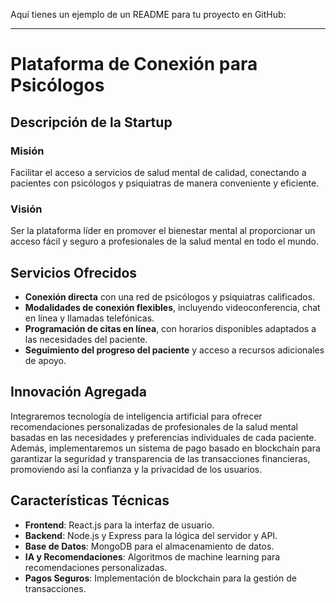 Aquí tienes un ejemplo de un README para tu proyecto en GitHub:

---

# Plataforma de Conexión para Psicólogos

## Descripción de la Startup

### Misión
Facilitar el acceso a servicios de salud mental de calidad, conectando a pacientes con psicólogos y psiquiatras de manera conveniente y eficiente.

### Visión
Ser la plataforma líder en promover el bienestar mental al proporcionar un acceso fácil y seguro a profesionales de la salud mental en todo el mundo.

## Servicios Ofrecidos
- **Conexión directa** con una red de psicólogos y psiquiatras calificados.
- **Modalidades de conexión flexibles**, incluyendo videoconferencia, chat en línea y llamadas telefónicas.
- **Programación de citas en línea**, con horarios disponibles adaptados a las necesidades del paciente.
- **Seguimiento del progreso del paciente** y acceso a recursos adicionales de apoyo.

## Innovación Agregada
Integraremos tecnología de inteligencia artificial para ofrecer recomendaciones personalizadas de profesionales de la salud mental basadas en las necesidades y preferencias individuales de cada paciente. Además, implementaremos un sistema de pago basado en blockchain para garantizar la seguridad y transparencia de las transacciones financieras, promoviendo así la confianza y la privacidad de los usuarios.

## Características Técnicas
- **Frontend**: React.js para la interfaz de usuario.
- **Backend**: Node.js y Express para la lógica del servidor y API.
- **Base de Datos**: MongoDB para el almacenamiento de datos.
- **IA y Recomendaciones**: Algoritmos de machine learning para recomendaciones personalizadas.
- **Pagos Seguros**: Implementación de blockchain para la gestión de transacciones.

